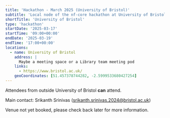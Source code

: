 ```yaml
---
title: 'Hackathon - March 2025 (University of Bristol)'
subtitle: 'Local node of the nf-core hackathon at University of Bristol'
shortTitle: 'University of Bristol'
type: 'hackathon'
startDate: '2025-03-17'
startTime: '09:00+00:00'
endDate: '2025-03-19'
endTime: '17:00+00:00'
locations:
  - name: University of Bristol
    address: |
      Maybe a meeting space or a Library team meeting pod
    links:
      - https://www.bristol.ac.uk/
    geoCoordinates: [51.457378744282, -2.5999533680427254]
---
```


Attendees from outside University of Bristol **can** attend.

Main contact: Srikanth Srinivas ([srikanth.srinivas.2024@bristol.ac.uk](mailto:srikanth.srinivas.2024@bristol.ac.uk))

Venue not yet booked, please check back later for more information.
